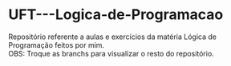 # UFT---Logica-de-Programacao
Repositório referente a aulas e exercícios da matéria Lógica de Programação feitos por mim.
<br>
OBS: Troque as branchs para visualizar o resto do repositório.
